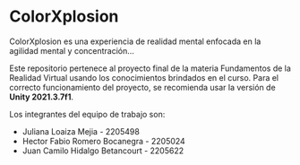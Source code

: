 # ColorXplosion

ColorXplosion es una experiencia de realidad mental enfocada en la agilidad mental y concentración...

Este repositorio pertenece al proyecto final de la materia Fundamentos de la Realidad Virtual usando los conocimientos brindados en el curso. Para el correcto funcionamiento del proyecto, se recomienda usar la versión de **Unity 2021.3.7f1**.

Los integrantes del equipo de trabajo son:

-   Juliana Loaiza Mejia - 2205498
-   Hector Fabio Romero Bocanegra - 2205024
-   Juan Camilo Hidalgo Betancourt - 2205622
